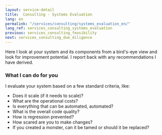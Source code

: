 ```yaml
---
layout: service-detail
title:  Consulting - Systems Evaluation
lang: en
permalink: "/services/consulting/systems_evaluation_en/"
lang_ref: services_consulting_systems_evaluation
previous: services_consulting_feasibility
next: services_consulting_due_diligence
---
```

Here I look at your system and its components from a bird's-eye view and look for improvement potential. I report back with any recommendations I have derived.

### What I can do for you
I evaluate your system based on a few standard criteria, like:
- Does it scale (if it needs to scale)?
- What are the operational costs?
- Is everything that can be automated, automated?
- What is the overall code quality?
- How is regression prevented?
- How scared are you to make changes?
- If you created a monster, can it be tamed or should it be replaced?
